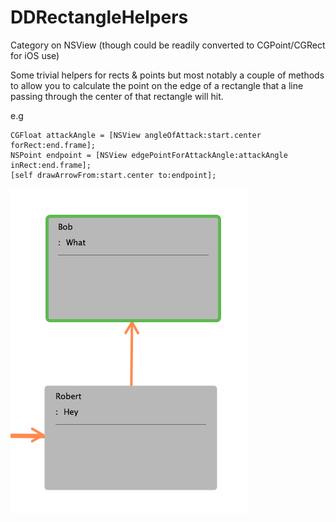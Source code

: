 DDRectangleHelpers
==================

Category on NSView (though could be readily converted to CGPoint/CGRect for iOS use)

Some trivial helpers for rects & points but most notably a couple of methods to allow you to calculate the point on the edge of a rectangle that a line passing through the center of that rectangle will hit.

e.g

	CGFloat attackAngle = [NSView angleOfAttack:start.center forRect:end.frame];    
	NSPoint endpoint = [NSView edgePointForAttackAngle:attackAngle inRect:end.frame];    
	[self drawArrowFrom:start.center to:endpoint];

![The method allows you to figure out where to put the end of the arrow](Image.png "Example")

